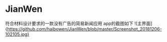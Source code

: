 # JianWen
符合材料设计要求的一款没有广告的简易新闻应用
app的截图如下
![主界面]{https://github.com/haibowen/JianWen/blob/master/Screenshot_20181206-102105.jpg}
